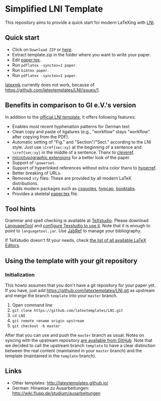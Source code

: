 # Simplified LNI Template

This repository aims to provide a quick start for modern LaTeXing with [LNI].

## Quick start

 * Click on `Download ZIP` or [here](https://github.com/latextemplates/LNI/archive/template.zip).
 * Extract template.zip in the folder where you want to write your paper.
 * Edit [paper.tex](paper.tex).
 * Run `pdflatex -synctex=1 paper`.
 * Run `bibtex paper`.
 * Run `pdflatex -synctex=1 paper`.

[latexmk] currently does not work, because of https://github.com/latextemplates/LNI/issues/1.

## Benefits in comparison to GI e.V.'s version
In addition to the [official LNI template], it offers following features:

 * Enables most recent hyphenation patterns for German text
 * Clean copy and paste of ligatures (e.g., "workflow" stays "workflow" after copying from the PDF).
 * Automatic setting of "Fig." and "Section"/"Sect." according to the LNI style. Just use `\Cref{sec:xy}` at the beginning of a sentence and `\cref{sec:xy}` in the middle of a sentence. Thanx to [cleveref].
 * [microtypographic extensions](https://www.ctan.org/pkg/microtype) for a better look of the paper.
 * Support of `\powerset`.
 * Support of hyperlinked references without extra color thanx to [hyperref].
 * Better breaking of URLs.
 * Removed `sty` files: These are provided by all modern LaTeX distributions.
 * Adds modern packages such as [csquotes], [hypcap], [booktabs].
 * Provides a skeletal [paper.tex](paper.tex) file.

## Tool hints
Grammar and spell checking is available at [TeXstudio].
Please download [LanguageTool] and [configure Texstudio to use it](http://wiki.languagetool.org/checking-la-tex-with-languagetool#toc4).
Note that it is enough to point to `languagetool.jar`.
Use [JabRef] to manage your bibliography.

If TeXstudio doesn't fit your needs, check [the list of all available LaTeX Editors](http://tex.stackexchange.com/questions/339/latex-editors-ides).

## Using the template with your git repository

### Initialization
This howto assumes that you don't have a git repository for your paper yet.
If you have, just add https://github.com/latextemplates/LNI.git as upstream and merge the branch `template` into your `master` branch.

1. Open command line
1. `git clone https://github.com/latextemplates/LNI.git`
1. `cd LNI`
1. `git remote rename origin upstream`
1. `git checkout -b master`

After that you can use and push the `master` branch as usual.
Notes on syncing with the upstream repository [are available from GitHub](https://help.github.com/articles/syncing-a-fork/).
Note that we decided to call the upstream branch `template` to have a clear distinction between the real content (maintained in your `master` branch) and the template (maintained in the `template` branch).

## Links

 * Other templates: http://latextemplates.github.io/
 * German: Hinweise zu Ausarbeitungen: http://wiki.flupp.de/studium/ausarbeitungen

  [LNI]: https://www.gi.de/service/publikationen/lni/autorenrichtlinien.html
  [official LNI template]: https://www.gi.de/fileadmin/redaktion/Autorenrichtlinien/LNI-LaTeX-Vorlage.zip

  [booktabs]: https://www.ctan.org/pkg/booktabs
  [cleveref]: https://ctan.org/pkg/cleveref
  [csquotes]: https://www.ctan.org/pkg/csquotes
  [hypcap]: https://www.ctan.org/pkg/hypcap
  [hyperref]: https://ctan.org/pkg/hyperref
  [microtype]: https://ctan.org/pkg/microtype
  
  [latexmk]: https://www.ctan.org/pkg/latexmk/

  [JabRef]: http://www.jabref.org
  [LanguageTool]: https://languagetool.org/
  [TeXstudio]: http://texstudio.sourceforge.net/
